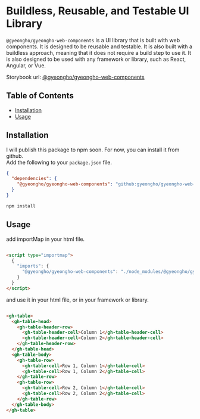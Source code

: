 # Buildless, Reusable, and Testable UI Library

`@gyeongho/gyeongho-web-components` is a UI library that is built with web components. It is designed to be reusable and
testable. It is also built with a buildless approach, meaning that it does not require a build step to use it. It is
also designed to be used with any framework or library, such as React, Angular, or Vue.

Storybook url: [@gyeongho/gyeongho-web-components](https://main--65cde0fff0f2ea377d4a23dc.chromatic.com/)

## Table of Contents

- [Installation](#installation)
- [Usage](#usage)

## Installation

I will publish this package to npm soon. For now, you can install it from github.  
Add the following to your `package.json` file.

```json
{
  "dependencies": {
    "@gyeongho/gyeongho-web-components": "github:gyeongho/gyeongho-web-components#main"
  }
}
```

```bash
npm install
```

## Usage

add importMap in your html file.

```html

<script type="importmap">
  {
    "imports": {
      "@gyeongho/gyeongho-web-components": "./node_modules/@gyeongho/gyeongho-web-components/dist/index.js"
    }
  }
</script>
```

and use it in your html file, or in your framework or library.

```html

<gh-table>
  <gh-table-head>
    <gh-table-header-row>
      <gh-table-header-cell>Column 1</gh-table-header-cell>
      <gh-table-header-cell>Column 2</gh-table-header-cell>
    </gh-table-header-row>
  </gh-table-head>
  <gh-table-body>
    <gh-table-row>
      <gh-table-cell>Row 1, Column 1</gh-table-cell>
      <gh-table-cell>Row 1, Column 2</gh-table-cell>
    </gh-table-row>
    <gh-table-row>
      <gh-table-cell>Row 2, Column 1</gh-table-cell>
      <gh-table-cell>Row 2, Column 2</gh-table-cell>
    </gh-table-row>
  </gh-table-body>
</gh-table>
```
